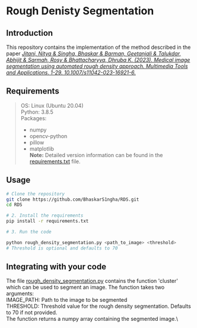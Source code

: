 # Rough Denisty Segmentation
## Introduction
This repository contains the  implementation of the method described in the paper *[Jitani, Nitya & Singha, Bhaskar & Barman, Geetanjali & Talukdar, Abhijit & Sarmah, Rosy & Bhattacharyya, Dhruba K. (2023). Medical image segmentation using automated rough density approach. Multimedia Tools and Applications. 1-29. 10.1007/s11042-023-16921-6.](http://dx.doi.org/10.1007/s11042-023-16921-6)*

## Requirements
>OS: Linux (Ubuntu 20.04)\
>Python: 3.8.5\
>Packages:
>* numpy
>* opencv-python
>* pillow
>* matplotlib\
>**Note:** Detailed version information can be found in the [requirements.txt](requirements.txt) file.

## Usage

```bash
# Clone the repository
git clone https://github.com/BhaskarS1ngha/RDS.git
cd RDS

# 2. Install the requirements
pip install -r requirements.txt

# 3. Run the code

python rough_density_segmentation.py <path_to_image> <threshold>
# Threshold is optional and defaults to 70
```

## Integrating with your code
The file [rough_density_segmentation.py](rough_density_segmentation.py) contains the function 'cluster' which can be used to segment an image. The function takes two arguments: \
IMAGE_PATH: Path to the image to be segmented \
THRESHOLD: Threshold value for the rough density segmentation. Defaults to 70 if not provided.\
The function returns a numpy array containing the segmented image.\



